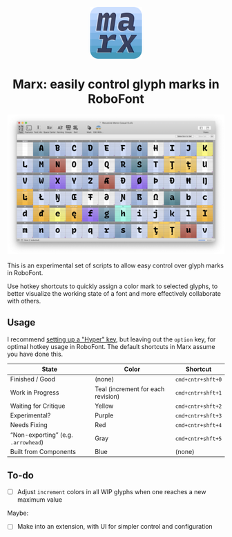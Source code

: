 <p align="center">
    <img alt="typemedia 18" src="docs/readme-assets/logo.png" width="120" />
</p>
<h1 align="center">
  Marx: easily control glyph marks in RoboFont
</h1>

![](docs/readme-assets/glyph-marx.png)

This is an experimental set of scripts to allow easy control over glyph marks in RoboFont.

Use hotkey shortcuts to quickly assign a color mark to selected glyphs, to better visualize the working state of a font and more effectively collaborate with others.

## Usage

I recommend [setting up a "Hyper" key](https://brettterpstra.com/2017/06/15/a-hyper-key-with-karabiner-elements-full-instructions/), but leaving out the `option` key, for optimal hotkey usage in RoboFont. The default shortcuts in Marx assume you have done this.

| **State**                           | **Color**                          | Shortcut          |
| ----------------------------------- | ---------------------------------- | ----------------- |
| Finished / Good                     | (none)                             | `cmd+cntr+shft+0` |
| Work in Progress                    | Teal (increment for each revision) | `cmd+cntr+shft+1` |
| Waiting for Critique                | Yellow                             | `cmd+cntr+shft+2` |
| Experimental?                       | Purple                             | `cmd+cntr+shft+3` |
| Needs Fixing                        | Red                                | `cmd+cntr+shft+4` |
| “Non-exporting” (e.g. `.arrowhead`) | Gray                               | `cmd+cntr+shft+5` |
| Built from Components               | Blue                               | (none)            |

## To-do

- [ ] Adjust `increment` colors in all WIP glyphs when one reaches a new maximum value

Maybe:
- [ ] Make into an extension, with UI for simpler control and configuration
